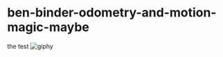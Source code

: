 # ben-binder-odometry-and-motion-magic-maybe
 the test
![giphy](https://user-images.githubusercontent.com/92772910/143162130-a2ed1e6d-1786-483d-a1d5-ea7874d58415.gif)
